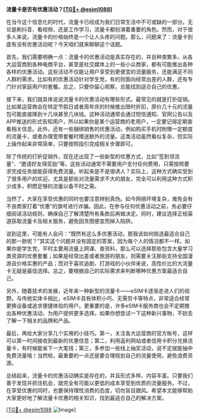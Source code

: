 **流量卡是否有优惠活动？[[TG💪+ @esim1088](https://t.me/s/esim1088)]**

在当今这个信息化的时代，流量卡已经成为我们日常生活中不可或缺的一部分。无论是刷抖音、看视频，还是工作学习，流量卡都扮演着重要的角色。然而，对于很多人来说，流量卡的价格始终是一个让人头疼的问题。那么，问题来了：流量卡到底有没有优惠活动呢？今天咱们就来聊聊这个话题。

首先，我们需要明确一点：流量卡的优惠活动是真实存在的，并且种类繁多。从各大运营商到各种电商平台，甚至是社交媒体上的一些小众商家，都有可能推出各种各样的优惠活动。这些活动不仅能让用户享受到更便宜的流量服务，还能满足不同人群的需求。比如有的优惠活动针对学生党，有的则面向经常出差的人群，还有专门针对家庭用户的套餐。总之，只要你留心观察，总能找到适合自己的优惠。

接下来，我们就具体说说流量卡的优惠活动有哪些形式。最常见的就是打折促销。比如某运营商会在特定节假日或者周年庆的时候推出限时折扣，原价几十元的流量包可能直接降到十几块甚至几块钱。这种活动通常会通过短信通知、官网公告以及APP推送的形式告知用户，所以如果你是某个运营商的老用户，一定要记得定期查看相关信息。此外，还有一些捆绑销售的优惠活动，例如购买手机时附赠一定额度的流量卡，或者办理宽带套餐时赠送额外的流量。这类活动虽然看似复杂，但实际上操作起来非常简单，只要按照指引完成相关步骤即可。

除了传统的打折促销外，现在还出现了一些新型的优惠方式，比如“签到领流量”、“邀请好友得奖励”等。这些活动通常不需要用户支付任何费用，只需按照要求完成任务就能获得免费流量。听起来是不是很诱人？实际上，这种方式确实受到了很多用户的欢迎，尤其是那些对流量需求不大的朋友，完全可以利用这种方式积少成多，积攒足够的流量以备不时之需。

当然了，大家在享受优惠的同时也要注意辨别真伪。如今网络环境复杂，难免会有不良商家打着“优惠”的旗号进行诈骗。因此，在参与任何优惠活动之前，务必要仔细阅读活动规则，确保自己了解清楚所有条款后再做决定。同时，建议选择正规渠道获取流量卡及相关服务，避免因贪图便宜而掉入陷阱。

说到这里，可能有人会问：“既然有这么多优惠活动，那我该如何挑选最适合自己的那一款呢？”其实这个问题并没有固定的答案，因为每个人的情况都不一样。如果你是学生党，平时主要用流量上网课、查资料，那么可以选择那些包含大量学习类资源的优惠套餐；如果是经常出差或者旅游的朋友，则需要关注那些支持全国漫游且价格实惠的产品；而对于喜欢追剧、打游戏的小伙伴来说，高性价比的大流量卡无疑是最佳选择。总之，要根据自己的实际需求来判断哪种优惠方案最适合自己。

另外，随着技术的发展，近年来一种新型的流量卡——eSIM卡逐渐走进人们的视野。与传统实体卡相比，eSIM卡具有体积小巧、无需剪卡等特点，非常适合经常更换设备或追求便捷体验的用户。更重要的是，许多eSIM卡服务商也会不定期推出各种优惠活动，为用户提供更多选择。如果你想尝试一下这种新兴事物，不妨去了解一下相关的品牌和产品。

最后，再给大家分享几个实用的小技巧。第一，关注各大运营商的官方账号，这样可以第一时间接收到最新的优惠信息；第二，利用返利网站或者信用卡积分兑换流量卡，有时候能省下一大笔钱；第三，多参加一些线上抽奖活动，说不定就能抽中免费流量哦！当然啦，最重要的一点还是要合理规划自己的流量使用，避免浪费资源。

总结起来，流量卡的优惠活动确实是存在的，并且形式多样、内容丰富。只要我们善于发现并抓住机会，就完全有可能以更低的成本享受到优质的流量服务。不过，在享受优惠的同时，也要保持理性消费的态度，切勿盲目跟风。希望本文能够帮助大家更好地了解流量卡优惠的相关知识，找到最适合自己的解决方案。

[[TG💪+ @esim1088](https://t.me/s/esim1088) ![Image](https://i.postimg.cc/4NQfJmqS/Snipaste-2025-05-13-00-14-12.png)]